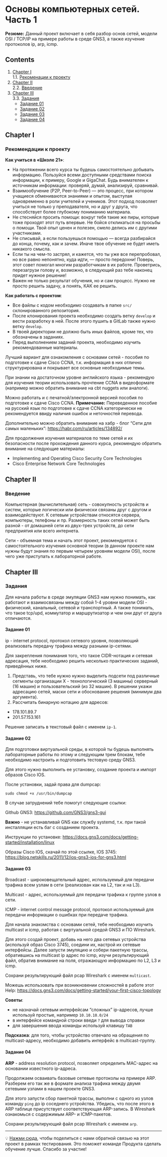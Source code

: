 # Основы компьютерных сетей. Часть 1

**Резюме:** Данный проект включает в себя разбор основ сетей, модели OSI / TCP/IP на примере работы в среде GNS3, а также изучение протоколов ip, arp, icmp.

## Contents

1. [Chapter I](#chapter-i) \
    1.1. [Рекоменации к проекту](#рекомендации-к-проекту)
2. [Chapter II](#chapter-ii) \
    2.2. [Введение](#введение)
3. [Chapter III](#chapter-iii) \
    3.3. [Задания](#задания)
    * [Задание 01](#задание-01)
    * [Задание 02](#задание-02)
    * [Задание 03](#задание-03)
    * [Задание 04](#задание-04)
    
  
## Chapter I

### Рекомендации к проекту

**Как учиться в «Школе 21»**:

- На протяжении всего курса ты будешь самостоятельно добывать информацию. Пользуйся всеми доступными средствами поиска информации, к примеру, Google и GigaChat. Будь внимателен к источникам информации: проверяй, думай, анализируй, сравнивай.
- Взаимообучение (P2P, Peer-to-Peer) — это процесс, при котором учащиеся обмениваются знаниями и опытом, выступая одновременно в роли учителей и учеников. Этот подход позволяет учиться не только у преподавателя, но и друг у друга, что способствует более глубокому пониманию материала.
- Не стесняйся просить помощи: вокруг тебя такие же пиры, которые тоже проходят этот путь впервые. Не бойся откликаться на просьбы о помощи. Твой опыт ценен и полезен, смело делись им с другими участниками.
- Не списывай, а если пользуешься помощью — всегда разбирайся до конца, почему, как и зачем. Иначе твое обучение не будет иметь никакого смысла.
- Если ты на чем-то застрял, и кажется, что ты уже все перепробовал, но все равно непонятно, куда идти, — просто передохни! Поверь, этот совет помогал многим разработчикам в их работе. Проветрись, перезагрузи голову и, возможно, в следующий раз тебе наконец придет нужное решение!
- Важен не только результат обучения, но и сам процесс. Нужно не просто решить задачу, а понять, КАК ее решить.

**Как работать с проектом**:

- Все файлы с кодом необходимо создавать в папке `src/` склонированного репозитория.
- После клонирования проекта необходимо создать ветку `develop` и вести разработку в ней. После этого пушить в GitLab также нужно ветку `develop`.
- В твоей директории не должно быть иных файлов, кроме тех, что обозначены в заданиях.
- Перед выполнением заданий проекта, необходимо изучить рекомендованные материалы.

Лучший вариант для ознакомления с основами сетей - пособия по подготовке к сдаче Cisco CCNA, т.к. информация в них отлично структурирована и покрывает все основные необходимые темы.

При знании на достаточном уровне английского языка - рекомендую для изучения теории использовать прочтение CCNA в видеоформате (например можно обратить внимание на cbt nuggets или аналоги).

Можно работать и с печатной/электронной версией пособия по подготовке к сдаче Cisco CCNA. **Примечание:** Переведенное пособие на русский язык по подготовке к сдаче CCNA категорически не рекомендуется ввиду наличия ошибок и неточностей перевода.

Дополнительно можно обратить внимание на хабр - блог “Сети для самых маленьких”: https://habr.com/ru/articles/134892/

Для продолжения изучения материалов по теме сетей и их безопасности после прохождения данного курса, рекомендую обратить внимание на следующие материалы:

- Implementing and Operating Cisco Security Core Technologies
- Cisco Enterprise Network Core Technologies

## Chapter II

### Введение

Компьютерная (вычислительная) сеть - совокупность устройств и систем, которые логически или физически связаны друг с другом и взаимодействуют. К сетевым устройствам относятся сервера, компьютеры, телефоны и пр. Размерность таких сетей может быть разной - от домашней сети из двух-трех устройств, до сети предприятия или всего интернета.

Сети - объемная тема и начать этот проект, рекомендуется с самостоятельного изучения основной теории (в данном проекте нам нужны будут знания по первым четырем уровням модели OSI), после чего уже приступать к лабораторной работе.

## Chapter III

### Задания

Для начала работы в среде эмуляции GNS3 нам нужно понимать, как работают и взаимосвязаны между собой 1-4 уровни модели OSI - физический, канальный, сетевой и транспортный. А также понимать, что такое tcp/upd, коммутатор и маршрутизатор и чем они друг от друга отличаются.

#### Задание 01

ip - internet protocol, протокол сетевого уровня, позволяющий реализовать передачу трафика между разными ip-сетями.

Для закрепления понимания того, что такое CIDR-нотация и сетевая адресация, тебе необходимо решить несколько практических заданий, приведённых ниже.

1. Представь, что тебе нужно нужно выделить подсети под различные сегменты организации Х - технологический (3 машины) серверный (16 машин) и пользовательский (из 32 машин). В решении укажи адресацию сетей, маски сети и обоснование решения (минимум два аргумента).
2. Рассчитать бинарную нотацию для адресов:

- 178.101.89.7
- 201.57.153.161

Решение записать в текстовый файл с именем `ip-1`.

#### Задание 02

Для подготовки виртуальной среды, в которой ты будешь выполнять лабораторные работы по этому и следующим трем блокам, тебе необходимо настроить и подготовить тестовую среду GNS3.

Для этого нужно выполнить ее установку, создание проекта и импорт образов Cisco IOS.

После установки, задай права для dumpcap:

`sudo chmod +x /usr/bin/dumpcap`

В случае затруднений тебе помогут следующие ссылки:

Github GNS3: https://github.com/GNS3/gns3-gui

**Важно** - не устанавливай GNS как службу systemd, т.к. при такой инсталляции есть баг с созданием проекта.

Инструкции по установке: https://docs.gns3.com/docs/getting-started/installation/linux

Образы Cisco IOS, скачай по этой ссылке, IOS 3745: https://blog.netskills.ru/2011/12/ios-gns3-ios-for-gns3.html

#### Задание 03

Broadcast - широковещательный адрес, используемый для передачи трафика всем узлам в сети (реализован как на L2, так и на L3).

Multicast - адрес, используемый для передачи трафика к группе узлов в сети.

ICMP - internet control message protocol, протокол используемый для передачи информации о ошибках при передаче трафика.

Для начала знакомства с основами сетей, тебе необходимо изучить multicast и icmp, работая с виртуальной средой GNS3 и ПО Wireshark.

Для этого создай проект, добавь на него два сетевых устройства (используй образ Cisco 3745), соедини их, настрой их сетевые интерфейсы. Далее запусти эмуляцию и собери пакетную трассы, обратившись на multicast ip адрес по icmp, изучи результирующий файл, обратив внимание на поля, отражающую информацию по L2, L3 и icmp.

Сохрани результирующий файл pcap Wireshark с именем `multicast`.

Можешь использовать при возникновении сложностей в работе этот Help: https://docs.gns3.com/docs/getting-started/your-first-cisco-topology

**Советы**:

- не назначай сетевым интерфейсам “сложных” ip-адресов, лучше используй простые, например `10.10.10.0/24`
- в интерфейсе командной строки введи `?` для вывода справки
- для завершения ввода команды используй клавишу `TAB`

**Подсказка**: для того, чтобы устройство отвечало на обращения по multicast-адресу, необходимо добавить интерфейс в multicast-группу.

#### Задание 04

**ARP** - address resolution protocol, позволяет определить MAC-адрес на основании известного ip-адреса.

Продолжаем осваивать базовые сетевые протоколы на примере ARP. Разберем его так же в формате анализа трафика между двумя сетевыми узлами в нашем проекте GNS3.

Для этого запусти сбор пакетной трассы, выполни с одного из узлов команду `ping` до ip соседнего устройства. Убедись, что после этого в ARP таблице присутствует соответствующая ARP-запись. В Wireshark ознакомься с содержимым ARP- и ICMP-пакетов.

Сохрани результирующий файл pcap Wireshark с именем `arp`.

---

💡 [Нажми сюда](https://forms.gle/4MBU2V15nE8UhN6e6), чтобы поделиться с нами обратной связью на этот проект в рамках тестирования. Это поможет команде Продукта сделать обучение лучше. Спасибо за участие!

